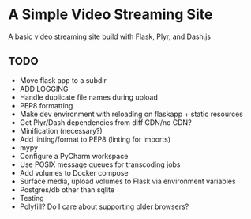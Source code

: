 # A Simple Video Streaming Site

A basic video streaming site build with Flask, Plyr, and Dash.js


## TODO

* Move flask app to a subdir
* ADD LOGGING
* Handle duplicate file names during upload
* PEP8 formatting
* Make dev environment with reloading on flaskapp + static resources
* Get Plyr/Dash dependencies from diff CDN/no CDN?
* Minification (necessary?)
* Add linting/format to PEP8 (linting for imports)
* mypy
* Configure a PyCharm workspace
* Use POSIX message queues for transcoding jobs
* Add volumes to Docker compose
* Surface media, upload volumes to Flask via environment variables  
* Postgres/db other than sqlite
* Testing
* Polyfill? Do I care about supporting older browsers?